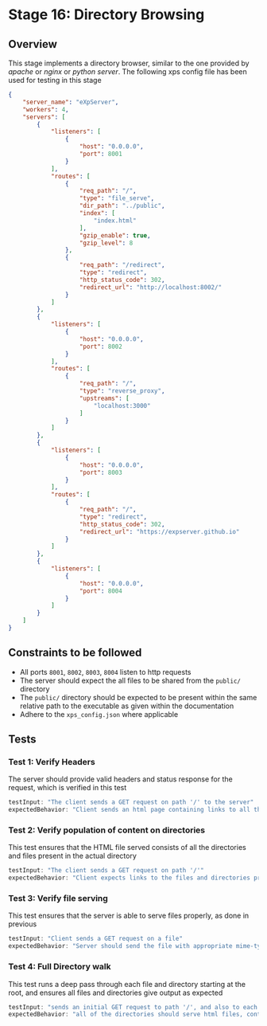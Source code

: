 # Stage 16: Directory Browsing

## Overview
This stage implements a directory browser, similar to the one provided by *apache* or *nginx* or *python server*. The following xps config file has been used for testing in this stage
```json
{
	"server_name": "eXpServer",
	"workers": 4,
	"servers": [
		{
			"listeners": [
				{
					"host": "0.0.0.0",
					"port": 8001
				}
			],
			"routes": [
				{
					"req_path": "/",
					"type": "file_serve",
					"dir_path": "../public",
					"index": [
						"index.html"
					],
					"gzip_enable": true,
					"gzip_level": 8
				},
				{
					"req_path": "/redirect",
					"type": "redirect",
					"http_status_code": 302,
					"redirect_url": "http://localhost:8002/"
				}
			]
		},
		{
			"listeners": [
				{
					"host": "0.0.0.0",
					"port": 8002
				}
			],
			"routes": [
				{
					"req_path": "/",
					"type": "reverse_proxy",
					"upstreams": [
						"localhost:3000"
					]
				}
			]
		},
		{
			"listeners": [
				{
					"host": "0.0.0.0",
					"port": 8003
				}
			],
			"routes": [
				{
					"req_path": "/",
					"type": "redirect",
					"http_status_code": 302,
					"redirect_url": "https://expserver.github.io"
				}
			]
		},
		{
			"listeners": [
				{
					"host": "0.0.0.0",
					"port": 8004
				}
			]
		}
	]
}
```

## Constraints to be followed
- All ports `8001`, `8002`, `8003`, `8004` listen to http requests
- The server should expect the all files to be shared from the `public/` directory
- The `public/` directory should be expected to be present within the same relative path to the executable as given within the documentation
- Adhere to the `xps_config.json` where applicable

## Tests
### Test 1: Verify Headers
The server should provide valid headers and status response for the request, which is verified in this test

```js
testInput: "The client sends a GET request on path '/' to the server"
expectedBehavior: "Client sends an html page containing links to all the directories contained within the page"
```

### Test 2: Verify population of content on directories
This test ensures that the HTML file served consists of all the directories and files present in the actual directory

```js
testInput: "The client sends a GET request on path '/'"
expectedBehavior: "Client expects links to the files and directories present in that directory (note: client already knows contents of the direcotry)"
```

### Test 3: Verify file serving
This test ensures that the server is able to serve files properly, as done in previous

```js
testInput: "Client sends a GET request on a file"
expectedBehavior: "Server should send the file with appropriate mime-type and other relevant headers"
```

### Test 4: Full Directory walk
This test runs a deep pass through each file and directory starting at the root, and ensures all files and directories give output as expected

```js
testInput: "sends an initial GET request to path '/', and also to each file within each route"
expectedBehavior: "all of the directories should serve html files, containing all the expected links. And all the files should be served properly as done in previous stages"
```

